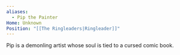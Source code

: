 ```yaml
---
aliases:
  - Pip the Painter
Home: Unknown
Position: "[[The Ringleaders|Ringleader]]"
---
```

Pip is a demonling artist whose soul is tied to a cursed comic book.